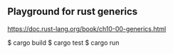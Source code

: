## Playground for rust generics

https://doc.rust-lang.org/book/ch10-00-generics.html

$ cargo build
$ cargo test
$ cargo run
